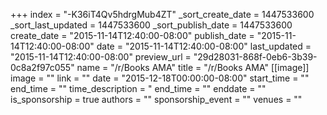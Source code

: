 +++
index = "-K36iT4Qv5hdrgMub4ZT"
_sort_create_date = 1447533600
_sort_last_updated = 1447533600
_sort_publish_date = 1447533600
create_date = "2015-11-14T12:40:00-08:00"
publish_date = "2015-11-14T12:40:00-08:00"
date = "2015-11-14T12:40:00-08:00"
last_updated = "2015-11-14T12:40:00-08:00"
preview_url = "29d28031-868f-0eb6-3b39-0c8a2f97c055"
name = "/r/Books AMA"
title = "/r/Books AMA"
[[image]]
image = ""
link = ""
date = "2015-12-18T00:00:00-08:00"
start_time = ""
end_time = ""
time_description = "
end_time = ""
enddate = ""
is_sponsorship = true
authors = ""
sponsorship_event = ""
venues = ""
